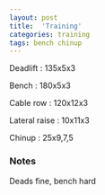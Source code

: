 ```yaml
---
layout: post
title:  'Training'
categories: training
tags: bench chinup
---
```


Deadlift  : 135x5x3

Bench : 180x5x3

Cable row : 120x12x3

Lateral raise : 10x11x3

Chinup  : 25x9,7,5

### Notes

Deads fine, bench hard
